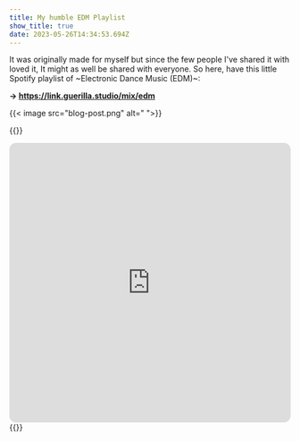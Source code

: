 ```yaml
---
title: My humble EDM Playlist
show_title: true
date: 2023-05-26T14:34:53.694Z
---
```

It was originally made for myself but since the few people I've shared it with loved it, It might as well be shared with everyone. 
So here, have this little Spotify playlist of \~Electronic Dance Music (EDM)\~:

**→ <https://link.guerilla.studio/mix/edm>**

{{< image src="blog-post.png" alt=" ">}}

{{<rawhtml>}}
<iframe style="border-radius:12px" src="https://open.spotify.com/embed/playlist/7pYSsoQo9gxhEMTZ4l5D0C?utm_source=generator&theme=0" width="100%" height="500" frameBorder="0" allowfullscreen="" allow="autoplay; clipboard-write; encrypted-media; fullscreen; picture-in-picture" loading="lazy"></iframe>
{{</rawhtml>}}